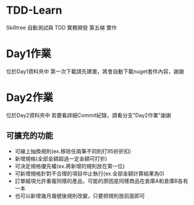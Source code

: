 # TDD-Learn
Skilltree 自動測試與 TDD 實務開發 第五梯 實作

# Day1作業
位於Day1資料夾中
第一次下載請先建置，將會自動下載nuget套件內容，謝謝

# Day2作業
位於Day2資料夾中
若要看詳細Commit紀錄，請看分支"Day2作業"謝謝

## 可擴充的功能
 * 可線上抽換規則(ex.移除任兩筆不同則打95折折扣)
 * 新增規格(全部金額超過一定金額可打折)
 * 可決定規格優先權(ex.將新增的規則放在第一位)
 * 可新增規格針對不合理的項目中止執行(ex.全部金額計算結果為0)
 * 訂單細項允許重複同樣的產品，可能的原因是同樣商品在倉庫A和倉庫B各有一本
 * 也可以新增幾月幾號後規則改變，只要把規則放前面即可
